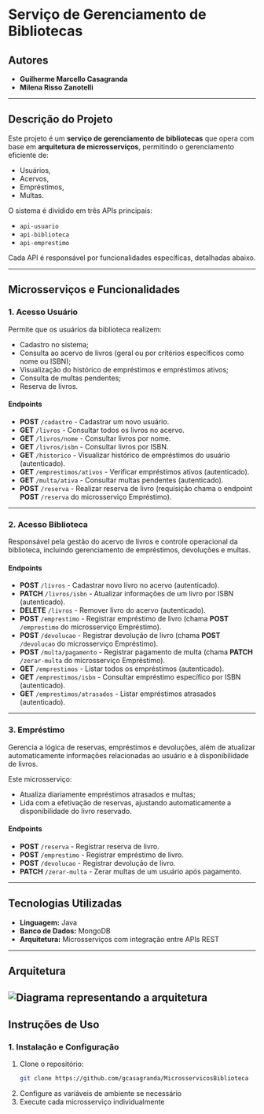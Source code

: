 # Serviço de Gerenciamento de Bibliotecas

## Autores
- **Guilherme Marcello Casagranda**  
- **Milena Risso Zanotelli**

---

## Descrição do Projeto
Este projeto é um **serviço de gerenciamento de bibliotecas** que opera com base em **arquitetura de microsserviços**, permitindo o gerenciamento eficiente de:  
- Usuários,  
- Acervos,  
- Empréstimos,  
- Multas.  

O sistema é dividido em três APIs principais:  
- `api-usuario`  
- `api-biblioteca`  
- `api-emprestimo`  

Cada API é responsável por funcionalidades específicas, detalhadas abaixo.

---

## Microsserviços e Funcionalidades

### 1. **Acesso Usuário**  
Permite que os usuários da biblioteca realizem:  
- Cadastro no sistema;  
- Consulta ao acervo de livros (geral ou por critérios específicos como nome ou ISBN);  
- Visualização do histórico de empréstimos e empréstimos ativos;  
- Consulta de multas pendentes;  
- Reserva de livros.  

#### Endpoints  
- **POST** `/cadastro` - Cadastrar um novo usuário.  
- **GET** `/livros` - Consultar todos os livros no acervo.  
- **GET** `/livros/nome` - Consultar livros por nome.  
- **GET** `/livros/isbn` - Consultar livros por ISBN.  
- **GET** `/historico` - Visualizar histórico de empréstimos do usuário (autenticado).  
- **GET** `/emprestimos/ativos` - Verificar empréstimos ativos (autenticado).  
- **GET** `/multa/ativa` - Consultar multas pendentes (autenticado).  
- **POST** `/reserva` - Realizar reserva de livro (requisição chama o endpoint **POST** `/reserva` do microsserviço Empréstimo).  

---

### 2. **Acesso Biblioteca**  
Responsável pela gestão do acervo de livros e controle operacional da biblioteca, incluindo gerenciamento de empréstimos, devoluções e multas.  

#### Endpoints  
- **POST** `/livros` - Cadastrar novo livro no acervo (autenticado).  
- **PATCH** `/livros/isbn` - Atualizar informações de um livro por ISBN (autenticado).  
- **DELETE** `/livros` - Remover livro do acervo (autenticado).  
- **POST** `/emprestimo` - Registrar empréstimo de livro (chama **POST** `/emprestimo` do microsserviço Empréstimo).  
- **POST** `/devolucao` - Registrar devolução de livro (chama **POST** `/devolucao` do microsserviço Empréstimo).  
- **POST** `/multa/pagamento` - Registrar pagamento de multa (chama **PATCH** `/zerar-multa` do microsserviço Empréstimo).  
- **GET** `/emprestimos` - Listar todos os empréstimos (autenticado).  
- **GET** `/emprestimos/isbn` - Consultar empréstimo específico por ISBN (autenticado).  
- **GET** `/emprestimos/atrasados` - Listar empréstimos atrasados (autenticado).  

---

### 3. **Empréstimo**  
Gerencia a lógica de reservas, empréstimos e devoluções, além de atualizar automaticamente informações relacionadas ao usuário e à disponibilidade de livros.  

Este microsserviço:  
- Atualiza diariamente empréstimos atrasados e multas;  
- Lida com a efetivação de reservas, ajustando automaticamente a disponibilidade do livro reservado.  

#### Endpoints  
- **POST** `/reserva` - Registrar reserva de livro.  
- **POST** `/emprestimo` - Registrar empréstimo de livro.  
- **POST** `/devolucao` - Registrar devolução de livro.  
- **PATCH** `/zerar-multa` - Zerar multas de um usuário após pagamento.  

---

## Tecnologias Utilizadas
- **Linguagem:** Java  
- **Banco de Dados:** MongoDB  
- **Arquitetura:** Microsserviços com integração entre APIs REST  

---
## Arquitetura
![Diagrama representando a arquitetura]()
---
## Instruções de Uso

### 1. **Instalação e Configuração**
1. Clone o repositório:  
   ```bash
   git clone https://github.com/gcasagranda/MicrosservicosBiblioteca
2. Configure as variáveis de ambiente se necessário
3. Execute cada microsserviço individualmente
